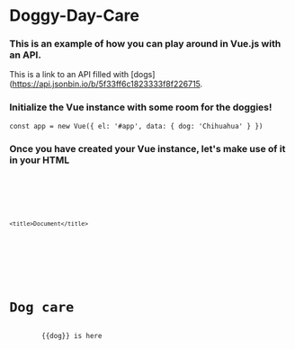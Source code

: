 # Doggy-Day-Care

### This is an example of how you can play around in Vue.js with an API.

This is a link to an API filled with [dogs](https://api.jsonbin.io/b/5f33ff6c1823333f8f226715.

### Initialize the Vue instance with some room for the doggies!

`
const app = new Vue({
        el: '#app',
        data: {
            dog: 'Chihuahua'
        }
    })
`

### Once you have created your Vue instance, let's make use of it in your HTML


<code>
<html lang="en">
<head>
    <meta charset="UTF-8">
    
    <title>Document</title>
</head>
<body>
    <div id="app">
        <h1>Dog care</h1>
        {{dog}} is here
    </div>
</body>
</html>
</code>


